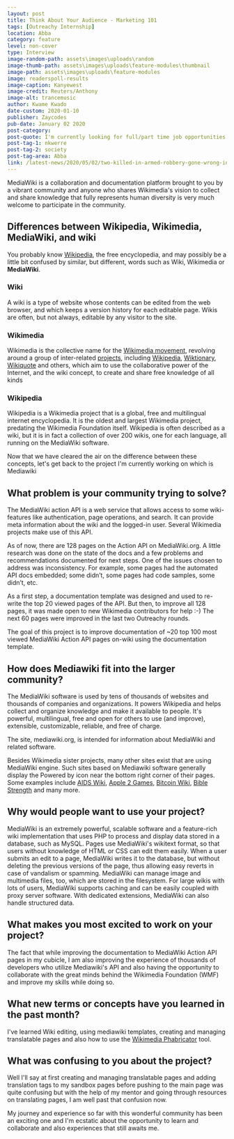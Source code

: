 ```yaml
---
layout: post
title: Think About Your Audience - Marketing 101
tags: [Outreachy Internship]
location: Abba
category: feature
level: non-cover
type: Interview
image-random-path: assets\images\uploads\random
image-thumb-path: assets\images\uploads\feature-modules\thumbnail
image-path: assets\images\uploads\feature-modules
image: readerspoll-results
image-caption: Kanyewest
image-credit: Reuters/Anthony 
image-alt: trancemusic
author: Kwame Kwado
date-custom: 2020-01-10
publisher: Zaycodes
pub-date: January 02 2020
post-category:
post-quote: I'm currently looking for full/part time job opportunities that will help me build a career in software development and also be able to improve developer experience.
post-tag-1: nkwerre
post-tag-2: society
post-tag-area: Abba
link: /latest-news/2020/05/02/two-killed-in-armed-robbery-gone-wrong-in-nkwerre/ 
---
```



MediaWiki is a collaboration and documentation platform brought to you by a vibrant community and anyone who shares Wikimedia's vision to collect and share knowledge that fully represents human diversity is very much welcome to participate in the community. 

## Differences between Wikipedia, Wikimedia, MediaWiki, and wiki

You probably know [Wikipedia](https://en.wikipedia.org/wiki/Wikipedia), the free encyclopedia, and may possibly be a little bit confused by similar, but different, words such as Wiki, Wikimedia or **MediaWiki**.

### Wiki

A wiki is a type of website whose contents can be edited from the web browser, and which keeps a version history for each editable page. Wikis are often, but not always, editable by any visitor to the site.

### Wikimedia

Wikimedia is the collective name for the [Wikimedia movement](https://meta.wikimedia.org/wiki/Wikimedia_movement), revolving around a group of inter-related [projects](https://meta.wikimedia.org/wiki/Wikimedia_projects), including [Wikipedia](https://meta.wikimedia.org/wiki/Wikipedia), [Wiktionary](https://meta.wikimedia.org/wiki/Wiktionary), [Wikiquote](https://meta.wikimedia.org/wiki/Wikiquote) and others, which aim to use the collaborative power of the Internet, and the wiki concept, to create and share free knowledge of all kinds

### Wikipedia

Wikipedia is a Wikimedia project that is a global, free and multilingual internet encyclopedia. It is the oldest and largest Wikimedia project, predating the Wikimedia Foundation itself. Wikipedia is often described as a wiki, but it is in fact a collection of over 200 wikis, one for each language, all running on the MediaWiki software.

Now that we have cleared the air on the difference between these concepts, let's get back to the project I'm currently working on which is Mediawiki

## What problem is your community trying to solve?

The MediaWiki action API is a web service that allows access to some wiki-features like authentication, page operations, and search. It can provide meta information about the wiki and the logged-in user. Several Wikimedia projects make use of this API.

As of now, there are 128 pages on the Action API on MediaWiki.org. A little research was done on the state of the docs and a few problems and recommendations documented for next steps. One of the issues chosen to address was inconsistency. For example, some pages had the automated API docs embedded; some didn’t, some pages had code samples, some didn’t, etc.

As a first step, a documentation template was designed and used to re-write the top 20 viewed pages of the API. But then, to improve all 128 pages, it was made open to new Wikimedia contributors for help :-) The next 60 pages were improved in the last two Outreachy rounds.

The goal of this project is to improve documentation of ~20 top 100 most viewed MediaWiki Action API pages on-wiki using the documentation template.

## How does Mediawiki fit into the larger community?

The MediaWiki software is used by tens of thousands of websites and thousands of companies and organizations. It powers Wikipedia and helps collect and organize knowledge and make it available to people. It's powerful, multilingual, free and open for others to use (and improve), extensible, customizable, reliable, and free of charge. 

The site, mediawiki.org, is intended for information about MediaWiki and related software. 

Besides Wikimedia sister projects, many other sites exist that are using MediaWiki engine. Such sites based on Mediawiki software generally display the Powered by icon near the bottom right corner of their pages. Some examples include [AIDS Wiki](http://www.reviewingaids.com/awiki), [Apple 2 Games](http://www.apple2games.com/), [Bitcoin Wiki](http://bitcoin.it/), [Bible Strength](http://biblestrength.com/) and many more.


## Why would people want to use your project?

MediaWiki is an extremely powerful, scalable software and a feature-rich wiki implementation that uses PHP to process and display data stored in a database, such as MySQL. Pages use MediaWiki's wikitext format, so that users without knowledge of HTML or CSS can edit them easily. When a user submits an edit to a page, MediaWiki writes it to the database, but without deleting the previous versions of the page, thus allowing easy reverts in case of vandalism or spamming. MediaWiki can manage image and multimedia files, too, which are stored in the filesystem. For large wikis with lots of users, MediaWiki supports caching and can be easily coupled with proxy server software. With dedicated extensions, MediaWiki can also handle structured data.

## What makes you most excited to work on your project?

The fact that while improving the documentation to MediaWiki Action API pages in my cubicle, I am also improving the experience of thousands of developers who utilize Mediawiki's API and also having the opportunity to collaborate with the great minds behind the Wikimedia Foundation (WMF) and improve my skills while doing so.

## What new terms or concepts have you learned in the past month?

I've learned Wiki editing, using mediawiki templates, creating and managing translatable pages and also how to use the [Wikimedia Phabricator](https://phabricator.wikimedia.org/) tool.

## What was confusing to you about the project?

Well I'll say at first creating and managing translatable pages and adding translation tags to my sandbox pages before pushing to the main page was quite confusing but with the help of my mentor and going through resources on translating pages, I am well past that confusion now. 

My journey and experience so far with this wonderful community has been an exciting one and I'm ecstatic about the opportunity to learn and collaborate and also experiences that still awaits me.
